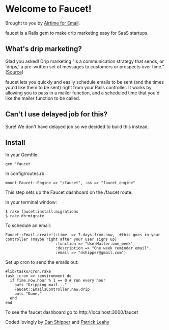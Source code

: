 Welcome to Faucet!
===================
Brought to you by [Airtime for Email](http://www.airtimehq.com).

faucet is a Rails gem to make drip marketing easy for SaaS startups.

What's drip marketing?
----------------------
Glad you asked! Drip marketing "is a communication strategy that sends, or 'drips,' a pre-written set of messages to customers or prospects over time." ([Source](http://en.wikipedia.org/wiki/Drip_marketing))

faucet lets you quickly and easily schedule emails to be sent (and the times you'd like them to be sent) right from your Rails controller. It works by 
allowing you to pass in a mailer function, and a scheduled time that you'd like the mailer function to be called.

Can't I use delayed job for this?
---------------------------------
Sure! We don't have delayed job so we decided to build this instead.

Install
-------
In your Gemfile:

	gem 'faucet 
	
In config/routes.rb: 

	mount Faucet::Engine => "/faucet", :as => "faucet_engine" 
This step sets up the Faucet dashboard on the /faucet route.

In your terminal window:

	$ rake faucet:install:migrations
	$ rake db:migrate

To schedule an email:

	Faucet::Email.create!(:time  => 7.days.from.now,  #this goes in your controller (maybe right after your user signs up)
	                      :function => "UserMailer.one_week", 
	                      :description => "One week reminder email", 
	                      :email => "dshipper@gmail.com")

Set up cron to send the emails out:

	#lib/tasks/cron.rake
	task :cron => :environment do
	  if Time.now.hour % 1 == 0 # run every hour
	    puts "Dripping mail..."
	    Faucet::EmailsController.new.drip
	    puts "Done."
	  end
	end

To see the faucet dashboard go to http://localhost:3000/faucet

Coded lovingly by [Dan Shipper](http://www.twitter.com/danshipper) and [Patrick Leahy](http://www.twitter.com/leahy16)
